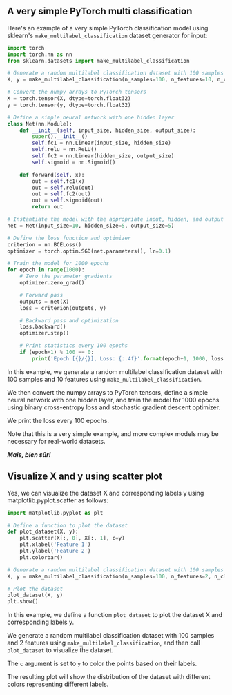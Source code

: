 ## A very simple PyTorch multi classification

Here's an example of a very simple PyTorch classification model using sklearn's `make_multilabel_classification` dataset generator for input:

```python
import torch
import torch.nn as nn
from sklearn.datasets import make_multilabel_classification

# Generate a random multilabel classification dataset with 100 samples and 10 features
X, y = make_multilabel_classification(n_samples=100, n_features=10, n_classes=5)

# Convert the numpy arrays to PyTorch tensors
X = torch.tensor(X, dtype=torch.float32)
y = torch.tensor(y, dtype=torch.float32)

# Define a simple neural network with one hidden layer
class Net(nn.Module):
    def __init__(self, input_size, hidden_size, output_size):
        super().__init__()
        self.fc1 = nn.Linear(input_size, hidden_size)
        self.relu = nn.ReLU()
        self.fc2 = nn.Linear(hidden_size, output_size)
        self.sigmoid = nn.Sigmoid()

    def forward(self, x):
        out = self.fc1(x)
        out = self.relu(out)
        out = self.fc2(out)
        out = self.sigmoid(out)
        return out

# Instantiate the model with the appropriate input, hidden, and output sizes
net = Net(input_size=10, hidden_size=5, output_size=5)

# Define the loss function and optimizer
criterion = nn.BCELoss()
optimizer = torch.optim.SGD(net.parameters(), lr=0.1)

# Train the model for 1000 epochs
for epoch in range(1000):
    # Zero the parameter gradients
    optimizer.zero_grad()

    # Forward pass
    outputs = net(X)
    loss = criterion(outputs, y)

    # Backward pass and optimization
    loss.backward()
    optimizer.step()

    # Print statistics every 100 epochs
    if (epoch+1) % 100 == 0:
        print('Epoch [{}/{}], Loss: {:.4f}'.format(epoch+1, 1000, loss.item()))
```

In this example, we generate a random multilabel classification dataset with 100 samples and 10 features using `make_multilabel_classification`.

We then convert the numpy arrays to PyTorch tensors, define a simple neural network with one hidden layer, and train the model for 1000 epochs using binary cross-entropy loss and stochastic gradient descent optimizer.

We print the loss every 100 epochs.

Note that this is a very simple example, and more complex models may be necessary for real-world datasets.

***Mais, bien sûr!***


## Visualize X and y using scatter plot

Yes, we can visualize the dataset X and corresponding labels y using matplotlib.pyplot.scatter as follows:

```python
import matplotlib.pyplot as plt

# Define a function to plot the dataset
def plot_dataset(X, y):
    plt.scatter(X[:, 0], X[:, 1], c=y)
    plt.xlabel('Feature 1')
    plt.ylabel('Feature 2')
    plt.colorbar()

# Generate a random multilabel classification dataset with 100 samples and 2 features
X, y = make_multilabel_classification(n_samples=100, n_features=2, n_classes=3)

# Plot the dataset
plot_dataset(X, y)
plt.show()
```

In this example, we define a function `plot_dataset` to plot the dataset X and corresponding labels y.

We generate a random multilabel classification dataset with 100 samples and 2 features using `make_multilabel_classification`, and then call `plot_dataset` to visualize the dataset.

The `c` argument is set to `y` to color the points based on their labels.

The resulting plot will show the distribution of the dataset with different colors representing different labels.

<br>
